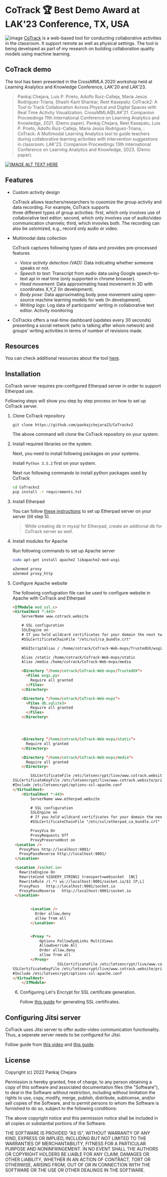# CoTrack 🏆 Best Demo Award at LAK'23 Conference, TX, USA
![image](https://user-images.githubusercontent.com/21138354/148179967-050475f8-87e6-4e70-bef3-dd769e160848.png)
[CoTrack](https://www.cotrack.website/) is a web-based tool for conducting collaborative activities in the classroom. It support remote as well as physical settings.
The tool is being developed as part of my research on building collaboration quality models using machine learning. 

## CoTrack demo
The tool has been presented in the CrossMMLA 2020 workshop held at Learning Analytics and Knowledge Conference, LAK'20 and LAK'23.
> Pankaj Chejara, Luis P. Prieto, Adolfo Ruiz-Calleja, María Jesús Rodríguez-Triana, Shashi Kant Shankar, Reet Kasepalu: CoTrack2: A Tool to Track Collaboration Across Physical and Digital Spaces with Real Time Activity Visualization. CrossMMLA@LAK'21. Companion Proceedings 11th International Conference on Learning Analytics and Knowledge, 2021. (Demo paper).
> Pankaj Chejara, Reet Kasepalu, Luis P. Prieto, Adolfo Ruiz-Calleja, María Jesús Rodríguez-Triana, : CoTrack: A Multimodal Learning Analytics tool to guide teachers during collaborative learning activities with intervention suggestions in classroom. LAK'23. Companion Proceedings 13th International Conference on Learning Analytics and Knowledge, 2023. (Demo paper).

[![IMAGE ALT TEXT HERE](https://img.youtube.com/vi/IOH4S2doZTA/0.jpg)](https://youtu.be/blyln4v5dCQ)

## Features
* Custom activity design

  CoTrack allows teachers/researchers to cusomize the group activity and data recording. For example, CoTrack supports     
  three different types of group activities: first, which only involves use of collaborative text editor; second, which 
  only involves use of audio/video communication channels; third, which invovles both. The recording can also be 
  ustomized, e.g., record only audio or video.
  
* Multimodal data collection

  CoTrack captures following types of data and provides pre-processed features
  
  * *Voice activity detection (VAD):* Data indicating whether someone speaks or not.
  * *Speech to text:* Transcript from audio data using Google speech-to-text api in real time (only supported in chrome
  browser).
  * *Head movement:* Data approximating head movement in 3D with coordinates X,Y,Z (In development).
  * *Body pose:* Data approximating body pose movement using open-source machine learning models for web (In development).
  * *Writing logs:* Log data of participants' writing in collaborative text editor.
  Activity monitoring
 
* CoTracks offers a real-time dashboard (updates every 30 seconds) presenting a social network (who is talking after whom network) and groups' writing activities in terms of number of revisions made.


## Resources
You can check additional resources about the tool [here](https://www.cotrack.website/en-gb/howto/).


## Installation

CoTrack server requires pre-configured Etherpad server in order to support Etherpad use.

Following steps will show you step by step process on how to set up CoTrack server.

1. Clone CoTrack repository

   ```shell
   git clone https://github.com/pankajchejara23/CoTrackv2
   ```

   The above command will clone the CoTrack repository on your system.

2. Install required libraries on the system.

   Next, you need to install following packages on your systems.

   Install `Python 3.5.2` first on your system.

   Next run following commands to install python packages used by CoTrack

   ```sh
   cd CoTrackv2
   pip install -r requirements.txt
   ```

   

3. Install Etherpad

   You can follow [these instructions](https://www.rosehosting.com/blog/how-to-install-etherpad-on-ubuntu-18-04/) to set up Etherpad server on your server (till step 5). 

   > While creating db in mysql for Etherpad, create an addtional db for CoTrack server as well.

4. Install modules for Apache

   Run following commands to set up Apache server

   ```sh
   sudo apt-get install apache2 libapache2-mod-wsgi
   ```

   ```sh
   a2enmod proxy
   a2enmod proxy_http
   ```

   

5. Configure Apache website

   The following confugration file can be used to configure website in Apache with CoTrack and Etherpad

   ```html
   <IfModule mod_ssl.c>
   <VirtualHost *:443>
       ServerName www.cotrack.website
   
       # SSL configuration
       SSLEngine on
       # If you hold wildcard certificates for your domain the next two lines are not necessary.
       #SSLCertificateChainFile "/etc/ssl/ca_bundle.crt"
   
       WSGIScriptAlias / /home/cotrack/CoTrack-Web-mvps/TrustedUX/wsgi.py
   
       Alias /static /home/cotrack/CoTrack-Web-mvps/static
       Alias /media /home/cotrack/CoTrack-Web-mvps/media
   
       <Directory "/home/cotrack/CoTrack-Web-mvps/TrustedUX">
         <Files wsgi.py>
           Require all granted
         </Files>
       </Directory>
   
       <Directory "/home/cotrack/CoTrack-Web-mvps">
         <Files db.sqlite3>
           Require all granted
         </Files>
       </Directory>
   
   
   
   
       <Directory "/home/cotrack/CoTrack-Web-mvps/static">
         Require all granted
       </Directory>
   
       <Directory "/home/cotrack/CoTrack-Web-mvps/media">
         Require all granted
       </Directory>
   
           SSLCertificateFile /etc/letsencrypt/live/www.cotrack.website/fullchain.pem
   SSLCertificateKeyFile /etc/letsencrypt/live/www.cotrack.website/privkey.pem
   #Include /etc/letsencrypt/options-ssl-apache.conf
   </VirtualHost>
       <VirtualHost *:443>
           ServerName www.etherpad.website
   
           # SSL configuration
           SSLEngine on
           # If you hold wildcard certificates for your domain the next two lines are not necessary.
           #SSLCertificateChainFile "/etc/ssl/etherpad_ca_bundle.crt"
   
           ProxyVia On
           ProxyRequests Off
           ProxyPreserveHost on
   	<Location />
   	  ProxyPass http://localhost:9001/
   	  ProxyPassReverse http://localhost:9001/
   	</Location>
   
   	<Location /socket.io>
   	  RewriteEngine On
   	  RewriteCond %{QUERY_STRING} transport=websocket  [NC]
   	  RewriteRule /(.*) ws://localhost:9001/socket.io/$1 [P,L]
   	  ProxyPass   http://localhost:9001/socket.io
   	  ProxyPassReverse   http://localhost:9001/socket.io
   	</Location>
   	
   
           <Location />
             Order allow,deny
             allow from all
           </Location>
   
   
           <Proxy *>
               Options FollowSymLinks MultiViews
               AllowOverride All
               Order allow,deny
               allow from all
           </Proxy>
                       SSLCertificateFile /etc/letsencrypt/live/www.cotrack.website/fullchain.pem
   SSLCertificateKeyFile /etc/letsencrypt/live/www.cotrack.website/privkey.pem
   #Include /etc/letsencrypt/options-ssl-apache.conf
   </VirtualHost>
       </IfModule>
   ```

   6. Configuring Let's Encrypt for SSL certificate generation.

      Follow [this guide](https://www.digitalocean.com/community/tutorials/how-to-secure-apache-with-let-s-encrypt-on-ubuntu-18-04) for generating SSL certificates.



## Configuring Jitsi server

CoTrack uses Jitsi server to offer audio-video communication functionality. Thus, a seperate server needs to be configured for Jitsi.

Follow guide from [this video](https://www.youtube.com/watch?v=jWPod5ubeUM) and [this guide](https://doganbros.com/index.php/jitsi/jitsi-installation-with-jwt-support-on-ubuntu-20-04-lts/).



## License
Copyright (c) 2022 Pankaj Chejara

Permission is hereby granted, free of charge, to any person obtaining a copy
of this software and associated documentation files (the "Software"), to deal
in the Software without restriction, including without limitation the rights
to use, copy, modify, merge, publish, distribute, sublicense, and/or sell
copies of the Software, and to permit persons to whom the Software is
furnished to do so, subject to the following conditions:

The above copyright notice and this permission notice shall be included in all
copies or substantial portions of the Software.

THE SOFTWARE IS PROVIDED "AS IS", WITHOUT WARRANTY OF ANY KIND, EXPRESS OR
IMPLIED, INCLUDING BUT NOT LIMITED TO THE WARRANTIES OF MERCHANTABILITY,
FITNESS FOR A PARTICULAR PURPOSE AND NONINFRINGEMENT. IN NO EVENT SHALL THE
AUTHORS OR COPYRIGHT HOLDERS BE LIABLE FOR ANY CLAIM, DAMAGES OR OTHER
LIABILITY, WHETHER IN AN ACTION OF CONTRACT, TORT OR OTHERWISE, ARISING FROM,
OUT OF OR IN CONNECTION WITH THE SOFTWARE OR THE USE OR OTHER DEALINGS IN THE
SOFTWARE.
